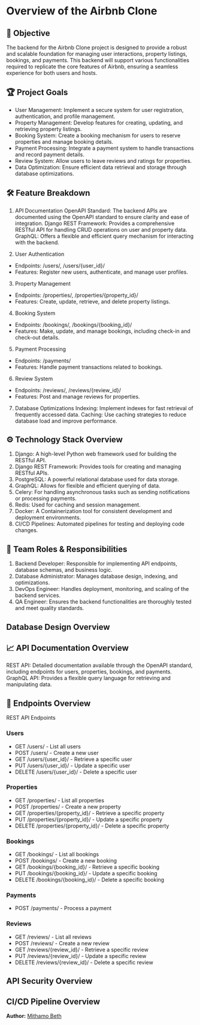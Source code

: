 # Overview of the Airbnb Clone
## 🚀 Objective
The backend for the Airbnb Clone project is designed to provide a robust and scalable foundation for managing user interactions, property listings, bookings, and payments. This backend will support various functionalities required to replicate the core features of Airbnb, ensuring a seamless experience for both users and hosts.

## 🏆 Project Goals
- User Management: Implement a secure system for user registration, authentication, and profile management.
- Property Management: Develop features for creating, updating, and retrieving property listings.
- Booking System: Create a booking mechanism for users to reserve properties and manage booking details.
- Payment Processing: Integrate a payment system to handle transactions and record payment details.
- Review System: Allow users to leave reviews and ratings for properties.
- Data Optimization: Ensure efficient data retrieval and storage through database optimizations.

## 🛠️ Feature Breakdown
1. API Documentation
OpenAPI Standard: The backend APIs are documented using the OpenAPI standard to ensure clarity and ease of integration.
Django REST Framework: Provides a comprehensive RESTful API for handling CRUD operations on user and property data.
GraphQL: Offers a flexible and efficient query mechanism for interacting with the backend.

2. User Authentication
- Endpoints: /users/, /users/{user_id}/
- Features: Register new users, authenticate, and manage user profiles.

3. Property Management
- Endpoints: /properties/, /properties/{property_id}/
- Features: Create, update, retrieve, and delete property listings.

4. Booking System
- Endpoints: /bookings/, /bookings/{booking_id}/
- Features: Make, update, and manage bookings, including check-in and check-out details.

5. Payment Processing
- Endpoints: /payments/
- Features: Handle payment transactions related to bookings.

6. Review System
- Endpoints: /reviews/, /reviews/{review_id}/
- Features: Post and manage reviews for properties.

7. Database Optimizations
Indexing: Implement indexes for fast retrieval of frequently accessed data.
Caching: Use caching strategies to reduce database load and improve performance.

## ⚙️ Technology Stack Overview
1. Django: A high-level Python web framework used for building the RESTful API.
2. Django REST Framework: Provides tools for creating and managing RESTful APIs.
3. PostgreSQL: A powerful relational database used for data storage.
4. GraphQL: Allows for flexible and efficient querying of data.
5. Celery: For handling asynchronous tasks such as sending notifications or processing payments.
6. Redis: Used for caching and session management.
7. Docker: A Containerization tool for consistent development and deployment environments.
8. CI/CD Pipelines: Automated pipelines for testing and deploying code changes.

## 👥 Team Roles & Responsibilities
1. Backend Developer: Responsible for implementing API endpoints, database schemas, and business logic.
2. Database Administrator: Manages database design, indexing, and optimizations.
3. DevOps Engineer: Handles deployment, monitoring, and scaling of the backend services.
4. QA Engineer: Ensures the backend functionalities are thoroughly tested and meet quality standards.

## Database Design Overview


## 📈 API Documentation Overview
REST API: Detailed documentation available through the OpenAPI standard, including endpoints for users, properties, bookings, and payments.
GraphQL API: Provides a flexible query language for retrieving and manipulating data.

## 📌 Endpoints Overview
REST API Endpoints

### Users
- GET /users/ - List all users
- POST /users/ - Create a new user
- GET /users/{user_id}/ - Retrieve a specific user
- PUT /users/{user_id}/ - Update a specific user
- DELETE /users/{user_id}/ - Delete a specific user

### Properties
- GET /properties/ - List all properties
- POST /properties/ - Create a new property
- GET /properties/{property_id}/ - Retrieve a specific property
- PUT /properties/{property_id}/ - Update a specific property
- DELETE /properties/{property_id}/ - Delete a specific property

### Bookings
- GET /bookings/ - List all bookings
- POST /bookings/ - Create a new booking
- GET /bookings/{booking_id}/ - Retrieve a specific booking
- PUT /bookings/{booking_id}/ - Update a specific booking
- DELETE /bookings/{booking_id}/ - Delete a specific booking

### Payments
- POST /payments/ - Process a payment

### Reviews
- GET /reviews/ - List all reviews
- POST /reviews/ - Create a new review
- GET /reviews/{review_id}/ - Retrieve a specific review
- PUT /reviews/{review_id}/ - Update a specific review
- DELETE /reviews/{review_id}/ - Delete a specific review

## API Security Overview

## CI/CD Pipeline Overview

**Author:** [Mithamo Beth](github.com/Mythamor)
